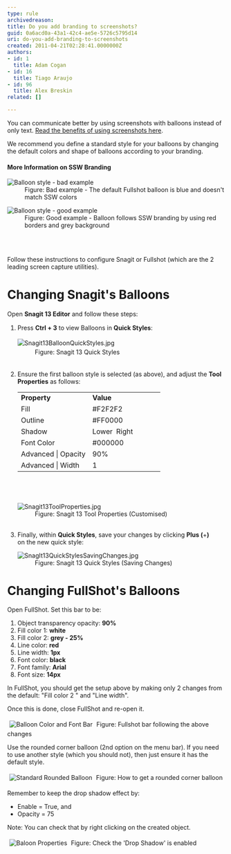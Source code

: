 ```yaml
---
type: rule
archivedreason: 
title: Do you add branding to screenshots?
guid: 0a6acd0a-43a1-42c4-ae5e-5726c5795d14
uri: do-you-add-branding-to-screenshots
created: 2011-04-21T02:28:41.0000000Z
authors:
- id: 1
  title: Adam Cogan
- id: 16
  title: Tiago Araujo
- id: 96
  title: Alex Breskin
related: []

---
```



<p>You can communicate better by using screenshots with balloons instead of only text. <a href="/Pages/HowToUseBalloons.aspx">Read the benefits of using screenshots here</a>.</p><p>We recommend you define a standard style for your balloons by changing the default colors and shape of balloons according to your branding.</p><h4>More Information on SSW Branding</h4><dl class="badImage"><dt> <img alt="Balloon style - bad example" src="/PublishingImages/balloons-style-bad-example.jpg" /> </dt><dd>Figure&#58; Bad example - The default Fullshot balloon is blue and doesn't match SSW colors</dd></dl> <dl class="goodImage"> <dt> <img alt="Balloon style - good example" src="/PublishingImages/balloons-style-good-example.jpg" /> </dt><dd>Figure&#58; Good example - Balloon follows SSW branding by using red borders and grey background</dd></dl>
<br><excerpt class='endintro'></excerpt><br>
<p>Follow these instructions to configure Snagit or Fullshot (which are the 2 leading screen capture utilities). <br></p><h1>Changing Snagit's&#160;Balloons</h1><p>Open <strong>Snagit 13 Editor</strong> and&#160;follow these steps&#58;<br></p><ol><li> 
      <span style="line-height&#58;20.8px;">Press&#160;<strong>Ctrl + 3</strong> to view&#160;<strong></strong>Balloons in <strong>Quick Styles</strong>&#58;<br> 
         <dl class="image"><dt> <img src="/PublishingImages/Snagit13BalloonQuickStyles.jpg" alt="Snagit13BalloonQuickStyles.jpg" /> </dt><dd>Figure&#58; Snagit 13 Quick Styles</dd></dl> <br></span></li><li>Ensure the&#160;first balloon&#160;style is&#160;selected (as above), and&#160;adjust the <strong>Tool Properties</strong> as follows&#58;<br> 
      <table cellspacing="0" width="100%" class="ssw15-rteTable-default" style="height&#58;240px;"><tbody><tr class="ssw15-rteTableEvenRow-default"><td class="ssw15-rteTableEvenCol-default" style="width&#58;50%;"> 
                  <strong> Property</strong><br></td><td class="ssw15-rteTableOddCol-default" style="width&#58;50%;"> 
                  <strong>Value</strong>​</td></tr><tr class="ssw15-rteTableOddRow-default"><td class="ssw15-rteTableEvenCol-default">Fill <br></td><td class="ssw15-rteTableOddCol-default">#F2F2F2<br></td></tr><tr class="ssw15-rteTableEvenRow-default"><td class="ssw15-rteTableEvenCol-default">Outline<br></td><td class="ssw15-rteTableOddCol-default">#FF0000<br></td></tr><tr class="ssw15-rteTableOddRow-default"><td class="ssw15-rteTableEvenCol-default">Shadow<br></td><td class="ssw15-rteTableOddCol-default">Lower&#160; Right<br></td></tr><tr class="ssw15-rteTableEvenRow-default"><td class="ssw15-rteTableEvenCol-default" rowspan="1">Font Color<br></td><td class="ssw15-rteTableOddCol-default" rowspan="1">#000000<br></td></tr><tr class="ssw15-rteTableOddRow-default"><td class="ssw15-rteTableEvenCol-default">Advanced | Opacity<br></td><td class="ssw15-rteTableOddCol-default">90%<br></td></tr><tr class="ssw15-rteTableEvenRow-default"><td class="ssw15-rteTableEvenCol-default" rowspan="1">Advanced | Width<br></td><td class="ssw15-rteTableOddCol-default" rowspan="1">1<br></td></tr></tbody></table><dl class="image"><dt><img src="/PublishingImages/Snagit13ToolProperties.jpg" alt="Snagit13ToolProperties.jpg" /> </dt><dd>Figure&#58; Snagit 13 Tool Properties (Customised)</dd> <br></dl></li><li>Finally, within <strong>Quick Styles</strong>, save your&#160;changes by clicking <strong>Plus (</strong>+<strong>) </strong>on&#160;the&#160;new quick&#160;style&#58;<br>
      <dl class="image"><dt><img src="/PublishingImages/SnagIt13QuickStylesSavingChanges.jpg" alt="SnagIt13QuickStylesSavingChanges.jpg" /> </dt><dd>Figure&#58; Snagit 13 Quick Styles (Saving Changes)</dd></dl></li></ol><div><h1>Changing FullShot's Balloons<br></h1><p>Open FullShot. Set this bar to be&#58;</p><ol><li>Object transparency opacity&#58;&#160;<strong>90%</strong></li><li>Fill color 1&#58;&#160;<strong>white</strong></li><li>Fill color 2&#58;&#160;<strong>grey&#160;- 25%</strong></li><li>Line color&#58;&#160;<strong>red</strong></li><li>Line width&#58;&#160;<strong>1px</strong></li><li>Font color&#58;&#160;<strong>black</strong></li><li>Font family&#58;&#160;<strong>Arial</strong></li><li>Font size&#58;&#160;<strong>14px</strong></li></ol><p>In&#160;FullShot, you should get the setup above by&#160;making only 2 changes from the default&#58;&#160;&quot;Fill color 2 &quot; and &quot;Line width&quot;.</p><p>Once this is done, close FullShot and re-open it.&#160;</p> 
   <img class="ms-rteCustom-ImageArea" alt="Balloon Color and Font Bar" src="/PublishingImages/BalloonColorFontBar.jpg" style="margin&#58;5px;" /> <span class="ms-rteCustom-FigureNormal">Figure&#58; Fullshot bar following the above changes</span> 
   <p>Use the rounded corner balloon (2nd option on the menu bar). If you need to use another style (which you should not), then just ensure it has the default style.</p> 
   <img class="ms-rteCustom-ImageArea" alt="Standard Rounded Balloon" src="/PublishingImages/standardRoundedBalloon.jpg" style="margin&#58;5px;" /> <span class="ms-rteCustom-FigureNormal">Figure&#58; How to get a rounded corner balloon</span> 
   <p>Remember to keep the drop shadow effect by&#58;&#160;</p><ul><li>Enable&#160;= True, and</li><li>Opacity = 75</li></ul><p>Note&#58; You can check that by right clicking on the created object.</p> 
   <img class="ms-rteCustom-ImageArea" alt="Baloon Properties" src="/PublishingImages/BalloonProperties.jpg" style="margin&#58;5px;" /> <span class="ms-rteCustom-FigureNormal">Figure&#58; Check the 'Drop Shadow' is enabled&#160;<br></span><b> <br></b></div><div></div>


